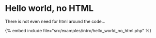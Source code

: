 # Hello world, no HTML


There is not even need for html around the code...


{% embed include file="src/examples/intro/hello_world_no_html.php" %}


